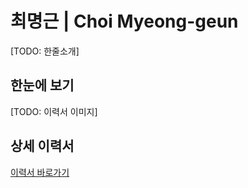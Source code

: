# 최명근 | Choi Myeong-geun
  [TODO: 한줄소개]

## 한눈에 보기
  [TODO: 이력서 이미지]

## 상세 이력서
[이력서 바로가기](/RESUME.md)
